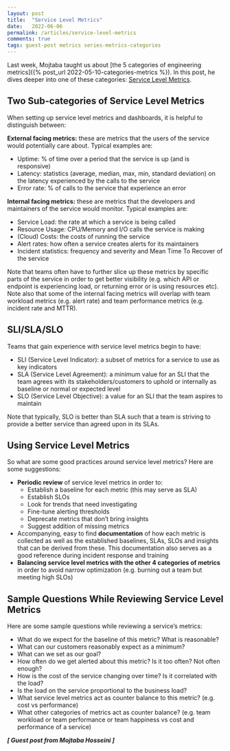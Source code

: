 ```yaml
---
layout: post
title:  "Service Level Metrics"
date:   2022-06-06
permalink: /articles/service-level-metrics
comments: true
tags: guest-post metrics series-metrics-categories
---
```


Last week, Mojtaba taught us about [the 5 categories of engineering metrics]({% post_url 2022-05-10-categories-metrics %}). In this post, he dives deeper into one of these categories: [Service Level Metrics](https://angelariggs.github.io/articles/five-categories-engineering-metrics#4-service-level-metrics).

## Two Sub-categories of Service Level Metrics

When setting up service level metrics and dashboards, it is helpful to distinguish between:

**External facing metrics:** these are metrics that the users of the service would potentially care about. Typical examples are:

- Uptime: % of time over a period that the service is up (and is responsive)
- Latency: statistics (average, median, max, min, standard deviation) on the latency experienced by the calls to the service
- Error rate: % of calls to the service that experience an error 

**Internal facing metrics:** these are metrics that the developers and maintainers of the service would monitor. Typical examples are:

- Service Load: the rate at which a service is being called
- Resource Usage: CPU/Memory and I/O calls the service is making
- (Cloud) Costs: the costs of running the service
- Alert rates: how often a service creates alerts for its maintainers
- Incident statistics: frequency and severity and Mean Time To Recover of the service

Note that teams often have to further slice up these metrics by specific parts of the service in order to get better visibility (e.g. which API or endpoint is experiencing load, or returning error or is using resources etc). Note also that some of the internal facing metrics will overlap with team workload metrics (e.g. alert rate) and team performance metrics (e.g. incident rate and MTTR).

## SLI/SLA/SLO

Teams that gain experience with service level metrics begin to have:

- SLI (Service Level Indicator): a subset of metrics for a service to use as key indicators
- SLA (Service Level Agreement): a minimum value for an SLI that the team agrees with its stakeholders/customers to uphold or internally as baseline or normal or expected level
- SLO (Service Level Objective): a value for an SLI that the team aspires to maintain

Note that typically, SLO is better than SLA such that a team is striving to provide a better service than agreed upon in its SLAs. 

## Using Service Level Metrics

So what are some good practices around service level metrics? Here are some suggestions:

- **Periodic review** of service level metrics in order to:
  - Establish a baseline for each metric (this may serve as SLA)
  - Establish SLOs
  - Look for trends that need investigating
  - Fine-tune alerting thresholds
  - Deprecate metrics that don’t bring insights
  - Suggest addition of missing metrics
- Accompanying, easy to find **documentation** of how each metric is collected as well as the established baselines, SLAs, SLOs and insights that can be derived from these. This documentation also serves as a good reference during incident response and training
- **Balancing service level metrics with the other 4 categories of metrics** in order to avoid narrow optimization (e.g. burning out a team but meeting high SLOs)

## Sample Questions While Reviewing Service Level Metrics

Here are some sample questions while reviewing a service’s metrics:

- What do we expect for the baseline of this metric? What is reasonable?
- What can our customers reasonably expect as a minimum?
- What can we set as our goal?
- How often do we get alerted about this metric? Is it too often? Not often enough? 
- How is the cost of the service changing over time? Is it correlated with the load?
- Is the load on the service proportional to the business load? 
- What service level metrics act as counter balance to this metric? (e.g. cost vs performance)
- What other categories of metrics act as counter balance? (e.g. team workload or team performance or team happiness vs cost and performance of a service)

_**[ Guest post from Mojtaba Hosseini ]**_